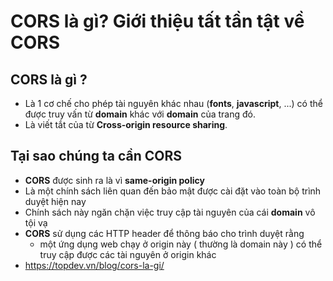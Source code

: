 # CORS là gì? Giới thiệu tất tần tật về CORS

## CORS là gì ?

- Là 1 cơ chế cho phép tài nguyên khác nhau (**fonts**, **javascript**, ...) có thể được truy vấn từ **domain** khác với **domain** của trang đó.
- Là viết tắt của từ **Cross-origin resource sharing**.

## Tại sao chúng ta cần CORS

- **CORS** được sinh ra là vì **same-origin policy**
- Là một chính sách liên quan đến bảo mật được cài đặt vào toàn bộ trình duyệt hiện nay
- Chính sách này ngăn chặn việc truy cập tài nguyên của cái **domain** vô tội vạ
- **CORS** sử dụng các HTTP header để thông báo cho trình duyệt rằng
    - một ứng dụng web chạy ở origin này ( thường là domain này ) có thể truy cập được các tài nguyên ở origin khác
- <https://topdev.vn/blog/cors-la-gi/>